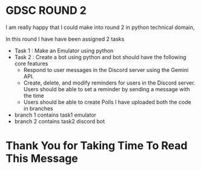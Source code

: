 # GDSC ROUND 2
I am really happy that I could make into round 2 in python technical domain, 

In this round I have have been assigned 2 tasks 
  - Task 1 : Make an Emulator using python
  - Task 2 : Create a bot using python and bot should have the following core features
    - Respond to user messages in the Discord server using the Gemini API.
    - Create, delete, and modify reminders for users in the Discord server. Users should be able to set a reminder by sending a message with the time
    - Users should be able to create Polls
I have uploaded both the code in branches
  - branch 1 contains task1 emulator
  - branch 2 contains task2 discord bot

# Thank You for Taking Time To Read This Message
